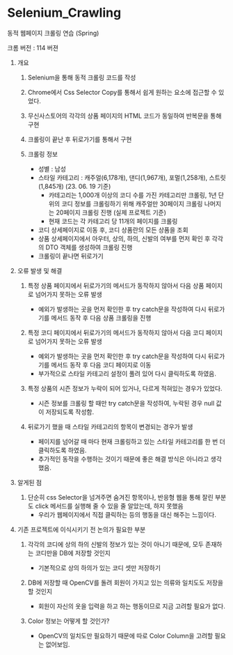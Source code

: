 # Selenium_Crawling
동적 웹페이지 크롤링 연습 (Spring)

크롬 버전 : 114 버젼

1. 개요
	1) Selenium을 통해 동적 크롤링 코드를 작성

	2) Chrome에서 Css Selector Copy를 통해서 쉽게 원하는 요소에 접근할 수 있었다.

	3) 무신사스토어의 각각의 상품 페이지의 HTML 코드가 동일하여 반복문을 통해 구현

	4) 크롤링이 끝난 후 뒤로가기를 통해서 구현

	5) 크롤링 정보
		- 성별 : 남성
		- 스타일 카테고리 : 캐주얼(6,178개), 댄디(1,967개), 포멀(1,258개), 스트릿(1,845개) (23. 06. 19 기준)
			- 카테고리는 1,000개 이상의 코디 수를 가진 카테고리만 크롤링, 1년 단위의 코디 정보를 크롤링하기 위해 캐주얼만 30페이지 크롤링 나머지는 20페이지 크롤링 진행 (실제 프로젝트 기준)
			- 현재 코드는 각 카테고리 당 11개의 페이지를 크롤링
		- 코디 상세페이지로 이동 후, 코디 상품란의 모든 상품을 조회
		- 상품 상세페이지에서 아우터, 상의, 하의, 신발의 여부를 먼저 확인 후 각각의 DTO 객체를 생성하여 크롤링 진행
		- 크롤링이 끝나면 뒤로가기

2. 오류 발생 및 해결

	1) 특정 상품 페이지에서 뒤로가기의 메서드가 동작하지 않아서 다음 상품 페이지로 넘어가지 못하는 오류 발생
		- 예외가 발생하는 곳을 먼저 확인한 후 try catch문을 작성하여  다시 뒤로가기를 메서드 동작 후 다음 상품 크롤링을 진행

	2) 특정 코디 페이지에서 뒤로가기의 메서드가 동작하지 않아서 다음 코디 페이지로 넘어가지 못하는 오류 발생
		- 예외가 발생하는 곳을 먼저 확인한 후 try catch문을 작성하여  다시 뒤로가기를 메서드 동작 후 다음 코디 페이지로 이동
		- 부가적으로 스타일 카테고리 설정이 풀려 있어 다시 클릭하도록 하였음.

	3) 특정 상품의 시즌 정보가 누락이 되어 있거나, 다르게 적혀있는 경우가 있었다.
		- 시즌 정보를 크롤링 할 때만 try catch문을 작성하여, 누락된 경우 null 값이 저장되도록 작성함.

	4) 뒤로가기 했을 때 스타일 카테고리의 항목이 변경되는 경우가 발생
		- 페이지를 넘어갈 때 마다 현재 크롤링하고 있는 스타일 카테고리를 한 번 더 클릭하도록 하였음.
		- 추가적인 동작을 수행하는 것이기 때문에 좋은 해결 방식은 아니라고 생각했음.

3. 알게된 점

	1) 단순히 css Selector을 넘겨주면 숨겨진 항목이나, 반응형 웹을 통해 잘린 부분도 click 메서드를 실행해 줄 수 있을 줄 알았는데, 하지 못했음
		- 우리가 웹페이지에서 직접 클릭하는 등의 행동을 대신 해주는 느낌이다.

4. 기존 프로젝트에 이식시키기 전 논의가 필요한 부분

	1) 각각의 코디에 상의 하의 신발의 정보가 있는 것이 아니기 때문에, 모두 존재하는 코디만을 DB에 저장할 것인지
		- 기본적으로 상의 하의가 있는 코디 셋만 저장하기

	2) DB에 저장할 때 OpenCV를 돌려 회원이 가지고 있는 의류와 일치도도 저장을 할 것인지
		- 회원이 자신의 옷을 입력을 하고 하는 행동이므로 지금 고려할 필요가 없다.

	3) Color 정보는 어떻게 할 것인가?
		- OpenCV의 일치도만 필요하기 때문에 따로 Color Column을 고려할 필요는 없어보임.
